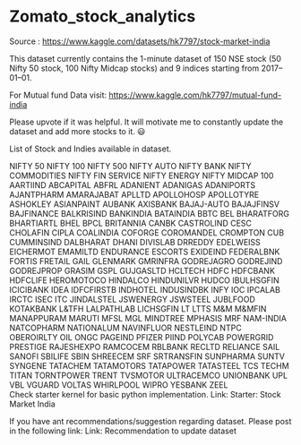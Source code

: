 # Zomato_stock_analytics

Source : https://www.kaggle.com/datasets/hk7797/stock-market-india

This dataset currently contains the 1-minute dataset of 150 NSE stock (50 Nifty 50 stock, 100 Nifty Midcap stocks) and 9 indices starting from 2017–01–01.

For Mutual fund Data visit: https://www.kaggle.com/hk7797/mutual-fund-india

Please upvote if it was helpful. It will motivate me to constantly update the dataset and add more stocks to it. 😃

List of Stock and Indies available in dataset.

NIFTY 50	NIFTY 100	NIFTY 500	NIFTY AUTO	NIFTY BANK
NIFTY COMMODITIES	NIFTY FIN SERVICE	NIFTY ENERGY	NIFTY MIDCAP 100	AARTIIND
ABCAPITAL	ABFRL	ADANIENT	ADANIGAS	ADANIPORTS
AJANTPHARM	AMARAJABAT	APLLTD	APOLLOHOSP	APOLLOTYRE
ASHOKLEY	ASIANPAINT	AUBANK	AXISBANK	BAJAJ-AUTO
BAJAJFINSV	BAJFINANCE	BALKRISIND	BANKINDIA	BATAINDIA
BBTC	BEL	BHARATFORG	BHARTIARTL	BHEL
BPCL	BRITANNIA	CANBK	CASTROLIND	CESC
CHOLAFIN	CIPLA	COALINDIA	COFORGE	COROMANDEL
CROMPTON	CUB	CUMMINSIND	DALBHARAT	DHANI
DIVISLAB	DRREDDY	EDELWEISS	EICHERMOT	EMAMILTD
ENDURANCE	ESCORTS	EXIDEIND	FEDERALBNK	FORTIS
FRETAIL	GAIL	GLENMARK	GMRINFRA	GODREJAGRO
GODREJIND	GODREJPROP	GRASIM	GSPL	GUJGASLTD
HCLTECH	HDFC	HDFCBANK	HDFCLIFE	HEROMOTOCO
HINDALCO	HINDUNILVR	HUDCO	IBULHSGFIN	ICICIBANK
IDEA	IDFCFIRSTB	INDHOTEL	INDUSINDBK	INFY
IOC	IPCALAB	IRCTC	ISEC	ITC
JINDALSTEL	JSWENERGY	JSWSTEEL	JUBLFOOD	KOTAKBANK
L&TFH	LALPATHLAB	LICHSGFIN	LT	LTTS
M&M	M&MFIN	MANAPPURAM	MARUTI	MFSL
MGL	MINDTREE	MPHASIS	MRF	NAM-INDIA
NATCOPHARM	NATIONALUM	NAVINFLUOR	NESTLEIND	NTPC
OBEROIRLTY	OIL	ONGC	PAGEIND	PFIZER
PIIND	POLYCAB	POWERGRID	PRESTIGE	RAJESHEXPO
RAMCOCEM	RBLBANK	RECLTD	RELIANCE	SAIL
SANOFI	SBILIFE	SBIN	SHREECEM	SRF
SRTRANSFIN	SUNPHARMA	SUNTV	SYNGENE	TATACHEM
TATAMOTORS	TATAPOWER	TATASTEEL	TCS	TECHM
TITAN	TORNTPOWER	TRENT	TVSMOTOR	ULTRACEMCO
UNIONBANK	UPL	VBL	VGUARD	VOLTAS
WHIRLPOOL	WIPRO	YESBANK	ZEEL	
Check starter kernel for basic python implementation.
Link: Starter: Stock Market India

If you have ant recommendations/suggestion regarding dataset. Please post in the following link:
Link: Recommendation to update dataset
